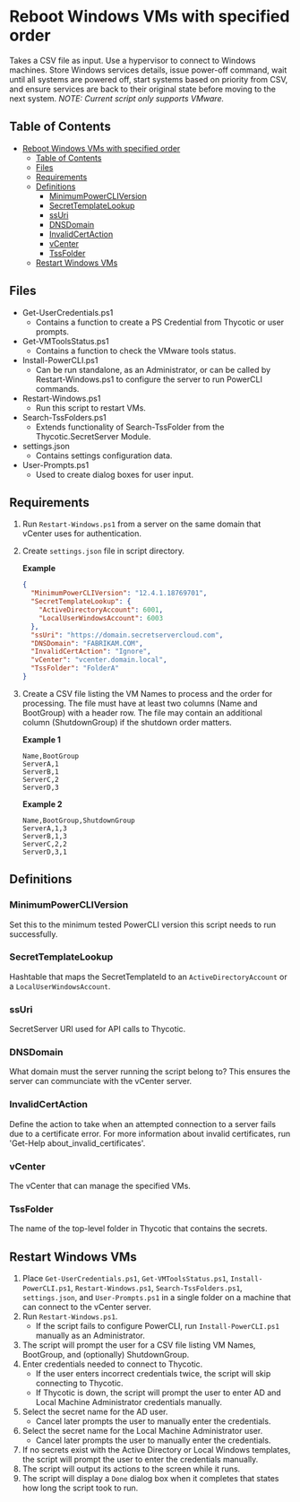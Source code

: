 # Reboot Windows VMs with specified order

Takes a CSV file as input. Use a hypervisor to connect to Windows machines. Store Windows services details, issue
power-off command, wait until all systems are powered off, start systems based on priority from CSV, and ensure
services are back to their original state before moving to the next system. _NOTE: Current script only supports
VMware._

## Table of Contents

- [Reboot Windows VMs with specified order](#reboot-windows-vms-with-specified-order)
  - [Table of Contents](#table-of-contents)
  - [Files](#files)
  - [Requirements](#requirements)
  - [Definitions](#definitions)
    - [MinimumPowerCLIVersion](#minimumpowercliversion)
    - [SecretTemplateLookup](#secrettemplatelookup)
    - [ssUri](#ssuri)
    - [DNSDomain](#dnsdomain)
    - [InvalidCertAction](#invalidcertaction)
    - [vCenter](#vcenter)
    - [TssFolder](#tssfolder)
  - [Restart Windows VMs](#restart-windows-vms)

## Files

- Get-UserCredentials.ps1
  - Contains a function to create a PS Credential from Thycotic or user prompts.
- Get-VMToolsStatus.ps1
  - Contains a function to check the VMware tools status.
- Install-PowerCLI.ps1
  - Can be run standalone, as an Administrator, or can be called by Restart-Windows.ps1 to configure
    the server to run PowerCLI commands.
- Restart-Windows.ps1
  - Run this script to restart VMs.
- Search-TssFolders.ps1
  - Extends functionality of Search-TssFolder from the Thycotic.SecretServer Module.
- settings.json
  - Contains settings configuration data.
- User-Prompts.ps1
  - Used to create dialog boxes for user input.

## Requirements

1. Run `Restart-Windows.ps1` from a server on the same domain that vCenter uses for authentication.
2. Create `settings.json` file in script directory.

   **Example**

   ```json
   {
     "MinimumPowerCLIVersion": "12.4.1.18769701",
     "SecretTemplateLookup": {
       "ActiveDirectoryAccount": 6001,
       "LocalUserWindowsAccount": 6003
     },
     "ssUri": "https://domain.secretservercloud.com",
     "DNSDomain": "FABRIKAM.COM",
     "InvalidCertAction": "Ignore",
     "vCenter": "vcenter.domain.local",
     "TssFolder": "FolderA"
   }
   ```

3. Create a CSV file listing the VM Names to process and the order for processing. The file must have at least two
   columns (Name and BootGroup) with a header row. The file may contain an additional column (ShutdownGroup) if the
   shutdown order matters.

   **Example 1**

   ```csv
   Name,BootGroup
   ServerA,1
   ServerB,1
   ServerC,2
   ServerD,3
   ```

   **Example 2**

   ```csv
   Name,BootGroup,ShutdownGroup
   ServerA,1,3
   ServerB,1,3
   ServerC,2,2
   ServerD,3,1
   ```

## Definitions

### MinimumPowerCLIVersion

Set this to the minimum tested PowerCLI version this script needs to run successfully.

### SecretTemplateLookup

Hashtable that maps the SecretTemplateId to an `ActiveDirectoryAccount` or a `LocalUserWindowsAccount`.

### ssUri

SecretServer URI used for API calls to Thycotic.

### DNSDomain

What domain must the server running the script belong to? This ensures the server can communciate with the vCenter
server.

### InvalidCertAction

Define the action to take when an attempted connection to a server fails due to a certificate error. For more
information about invalid certificates, run 'Get-Help about_invalid_certificates'.

### vCenter

The vCenter that can manage the specified VMs.

### TssFolder

The name of the top-level folder in Thycotic that contains the secrets.

## Restart Windows VMs

1. Place `Get-UserCredentials.ps1`, `Get-VMToolsStatus.ps1`, `Install-PowerCLI.ps1`, `Restart-Windows.ps1`,
   `Search-TssFolders.ps1`, `settings.json`, and `User-Prompts.ps1` in a single folder on a machine that can
   connect to the vCenter server.
2. Run `Restart-Windows.ps1`.
   - If the script fails to configure PowerCLI, run `Install-PowerCLI.ps1` manually as an Administrator.
3. The script will prompt the user for a CSV file listing VM Names, BootGroup, and (optionally) ShutdownGroup.
4. Enter credentials needed to connect to Thycotic.
   - If the user enters incorrect credentials twice, the script will skip connecting to Thycotic.
   - If Thycotic is down, the script will prompt the user to enter AD and Local Machine Administrator credentials
     manually.
5. Select the secret name for the AD user.
   - Cancel later prompts the user to manually enter the credentials.
6. Select the secret name for the Local Machine Administrator user.
   - Cancel later prompts the user to manually enter the credentials.
7. If no secrets exist with the Active Directory or Local Windows templates, the script will prompt the user to
   enter the credentials manually.
8. The script will output its actions to the screen while it runs.
9. The script will display a `Done` dialog box when it completes that states how long the script took to run.
